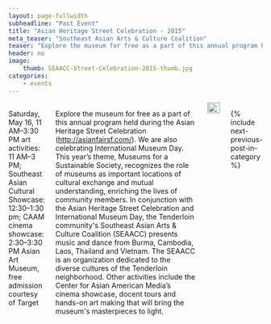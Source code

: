 ```yaml
---
layout: page-fullwidth
subheadline: "Past Event"
title: "Asian Heritage Street Celebration - 2015"
meta_teaser: "Southeast Asian Arts & Culture Coalition"
teaser: "Explore the museum for free as a part of this annual program held during the Asian Heritage Street Celebration."
header: no
image:
    thumb: SEAACC-Street-Celebration-2015-thumb.jpg
categories:
    - events
---
```

<!--more-->
<div class="small-12 columns" style="padding: 0px; border-bottom: none;" markdown="1">

Saturday, May 16, 11 AM–3:30 PM
art activities: 11 AM–3 PM; Southeast Asian Cultural Showcase: 12:30–1:30 pm; CAAM cinema showcase: 2:30–3:30 PM
Asian Art Museum, free admission courtesy of Target

Explore the museum for free as a part of this annual program held during the Asian Heritage Street Celebration (http://asianfairsf.com/). We are also celebrating International Museum Day. This year’s theme, Museums for a Sustainable Society, recognizes the role of museums as important locations of cultural exchange and mutual understanding, enriching the lives of community members. In conjunction with the Asian Heritage Street Celebration and International Museum Day, the Tenderloin community's Southeast Asian Arts & Culture Coalition (SEAACC) presents music and dance from Burma, Cambodia, Laos, Thailand and Vietnam. The SEAACC is an organization dedicated to the diverse cultures of the Tenderloin neighborhood. Other activities include the Center for Asian American Media’s cinema showcase, docent tours and hands-on art making that will bring the museum's masterpieces to light.


<img style="display: block; margin-left: auto; margin-right: auto; border: 1px solid #cccccc;" width="100%" src="http://74.220.215.61/~seaaccsf/en/images/2015/SEAACC-Street-Celebration-2015.jpg">

{% include next-previous-post-in-category %}

</div>

